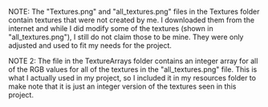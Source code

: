 NOTE:
The "Textures.png" and "all_textures.png" files in the Textures folder contain textures that were not created by me.
I downloaded them from the internet and while I did modify some of the textures (shown in "all_textures.png"), 
I still do not claim those to be mine. They were only adjusted and used to fit my needs for the project. 

NOTE 2:
The file in the TextureArrays folder contains an integer array for all of the RGB values for all of the
textures in the "all_textures.png" file. This is what I actually used in my project, so I included it in
my resources folder to make note that it is just an integer version of the textures seen in this project.
